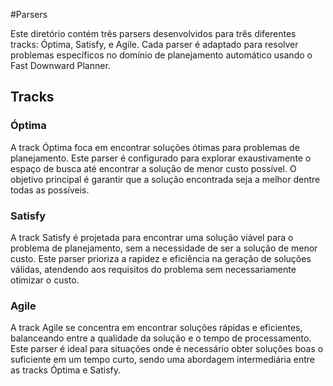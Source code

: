 #Parsers 

Este diretório contém três parsers desenvolvidos para três diferentes tracks: Óptima, Satisfy, e Agile. Cada parser é adaptado para resolver problemas específicos no domínio de planejamento automático usando o Fast Downward Planner.

## Tracks

### Óptima
A track Óptima foca em encontrar soluções ótimas para problemas de planejamento. Este parser é configurado para explorar exaustivamente o espaço de busca até encontrar a solução de menor custo possível. O objetivo principal é garantir que a solução encontrada seja a melhor dentre todas as possíveis.

### Satisfy
A track Satisfy é projetada para encontrar uma solução viável para o problema de planejamento, sem a necessidade de ser a solução de menor custo. Este parser prioriza a rapidez e eficiência na geração de soluções válidas, atendendo aos requisitos do problema sem necessariamente otimizar o custo.

### Agile
A track Agile se concentra em encontrar soluções rápidas e eficientes, balanceando entre a qualidade da solução e o tempo de processamento. Este parser é ideal para situações onde é necessário obter soluções boas o suficiente em um tempo curto, sendo uma abordagem intermediária entre as tracks Óptima e Satisfy.


